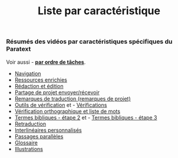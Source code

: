 ﻿---
title: Liste par caractéristique
---

### Résumés des vidéos par caractéristiques spécifiques du Paratext

Voir aussi -  [**par ordre de tâches**](Overview.md). 

-  [Navigation](01-Introduction/0.2.Navigation/0.0.3.md)     
-  [Ressources enrichies](01-Introduction/0.5.Enhanced-resources/0.3a.md)     
-  [Rédaction et édition](02-Stage-1/1.Drafting-editing/1.1.md)
 -  [Partage de projet envoyer/récevoir](01-Introduction/0.4.Project-sharing/0.4a.md)
 -  [Remarques de traduction (remarques de projet)](03-Stage-2/2.5.Project-notes/2.5a.md)
-  [Outils de vérification](02-Stage-1/4.Basic-checks/1A.7a.md)   et -  [Vérifications](04-Stage-3/3.4.Checks/3.4a.md)
-  [Vérification orthographique et liste de mots](03-Stage-2/2.1.Spell-check-wordlist/2.1a.md)
-  [Termes bibliques - étape 2](03-Stage-2/2.2.Biblical-terms/2.2a.md)   et -  [Termes bibliques - étape 3](04-Stage-3/3.1.Biblical-terms/3.1a.md)
-  [Retraduction](04-Stage-3/3.2.Back-translation/3.2a.md)
-  [Interlinéaires personnalisés](04-Stage-3/3.3.Custom-interlinears/3.3.md)
-  [Passages parallèles](07-Stage-6/6.1a.md)
-  [Glossaire](02-Stage-1/5.Additional/1A.4a.md) 
-  [Illustrations](02-Stage-1/5.Additional/1A.5a.md) 